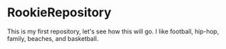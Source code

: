 # RookieRepository
This is my first repository, let's see how this will go. 
I like football, hip-hop, family, beaches, and basketball. 
